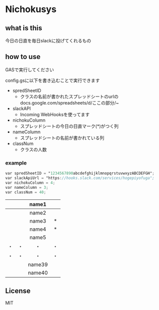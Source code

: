 # Nichokusys

##  what is this
今日の日直を毎日slackに投げてくれるもの

## how to use

GASで実行してください

config.gsに以下を書き込むことで実行できます

* spredSheetID
  * クラスの名前が書かれたスプレッドシートのurlの　docs.google.com/spreadsheets/d/ここの部分/~
* slackAPI
  * Incoming WebHooksを使ってます
* nichokuColumn 
  * スプレッドシートの今日の日直マーク(*)がつく列
* nameColumn 
  * スプレッドシートの名前が書かれている列
* classNum 
  * クラスの人数

### example
```config.gs
var spredSheetID = "1234567890abcdefghijklmnopqrstuvwxyzABCDEFGH";
var slackApiUrl = "https://hooks.slack.com/services/hogepiyofuga";
var nichokuColumn = 4;
var nameColumn = 3;
var classNum = 40; 
```


| | |name1| |
|:-----------|------------:|:------------:|:------------:|
| | |name2 | |
| | |name3 |* |
| | |name4 | *|
| | |name5 | |
| ・|・ |・ |・ |
| ・|・ |・ |・ |
| | |name39 | |
| | |name40 | |


## License
MIT

